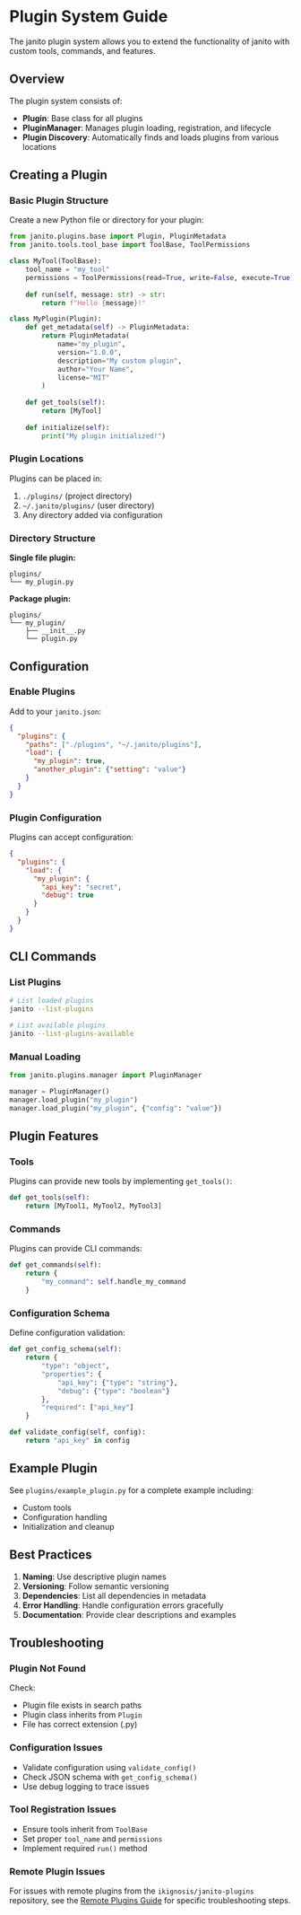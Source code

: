 # Plugin System Guide

The janito plugin system allows you to extend the functionality of janito with custom tools, commands, and features.

## Overview

The plugin system consists of:

- **Plugin**: Base class for all plugins
- **PluginManager**: Manages plugin loading, registration, and lifecycle
- **Plugin Discovery**: Automatically finds and loads plugins from various locations

## Creating a Plugin

### Basic Plugin Structure

Create a new Python file or directory for your plugin:

```python
from janito.plugins.base import Plugin, PluginMetadata
from janito.tools.tool_base import ToolBase, ToolPermissions

class MyTool(ToolBase):
    tool_name = "my_tool"
    permissions = ToolPermissions(read=True, write=False, execute=True)
    
    def run(self, message: str) -> str:
        return f"Hello {message}!"

class MyPlugin(Plugin):
    def get_metadata(self) -> PluginMetadata:
        return PluginMetadata(
            name="my_plugin",
            version="1.0.0",
            description="My custom plugin",
            author="Your Name",
            license="MIT"
        )
    
    def get_tools(self):
        return [MyTool]
    
    def initialize(self):
        print("My plugin initialized!")
```

### Plugin Locations

Plugins can be placed in:

1. `./plugins/` (project directory)
2. `~/.janito/plugins/` (user directory)
3. Any directory added via configuration

### Directory Structure

**Single file plugin:**
```
plugins/
└── my_plugin.py
```

**Package plugin:**
```
plugins/
└── my_plugin/
    ├── __init__.py
    └── plugin.py
```

## Configuration

### Enable Plugins

Add to your `janito.json`:

```json
{
  "plugins": {
    "paths": ["./plugins", "~/.janito/plugins"],
    "load": {
      "my_plugin": true,
      "another_plugin": {"setting": "value"}
    }
  }
}
```

### Plugin Configuration

Plugins can accept configuration:

```json
{
  "plugins": {
    "load": {
      "my_plugin": {
        "api_key": "secret",
        "debug": true
      }
    }
  }
}
```

## CLI Commands

### List Plugins

```bash
# List loaded plugins
janito --list-plugins

# List available plugins
janito --list-plugins-available
```

### Manual Loading

```python
from janito.plugins.manager import PluginManager

manager = PluginManager()
manager.load_plugin("my_plugin")
manager.load_plugin("my_plugin", {"config": "value"})
```

## Plugin Features

### Tools

Plugins can provide new tools by implementing `get_tools()`:

```python
def get_tools(self):
    return [MyTool1, MyTool2, MyTool3]
```

### Commands

Plugins can provide CLI commands:

```python
def get_commands(self):
    return {
        "my_command": self.handle_my_command
    }
```

### Configuration Schema

Define configuration validation:

```python
def get_config_schema(self):
    return {
        "type": "object",
        "properties": {
            "api_key": {"type": "string"},
            "debug": {"type": "boolean"}
        },
        "required": ["api_key"]
    }

def validate_config(self, config):
    return "api_key" in config
```

## Example Plugin

See `plugins/example_plugin.py` for a complete example including:

- Custom tools
- Configuration handling
- Initialization and cleanup

## Best Practices

1. **Naming**: Use descriptive plugin names
2. **Versioning**: Follow semantic versioning
3. **Dependencies**: List all dependencies in metadata
4. **Error Handling**: Handle configuration errors gracefully
5. **Documentation**: Provide clear descriptions and examples

## Troubleshooting

### Plugin Not Found

Check:

- Plugin file exists in search paths
- Plugin class inherits from `Plugin`
- File has correct extension (.py)

### Configuration Issues

- Validate configuration using `validate_config()`
- Check JSON schema with `get_config_schema()`
- Use debug logging to trace issues

### Tool Registration Issues

- Ensure tools inherit from `ToolBase`
- Set proper `tool_name` and `permissions`
- Implement required `run()` method

### Remote Plugin Issues

For issues with remote plugins from the `ikignosis/janito-plugins` repository, see the [Remote Plugins Guide](remote-plugins.md) for specific troubleshooting steps.